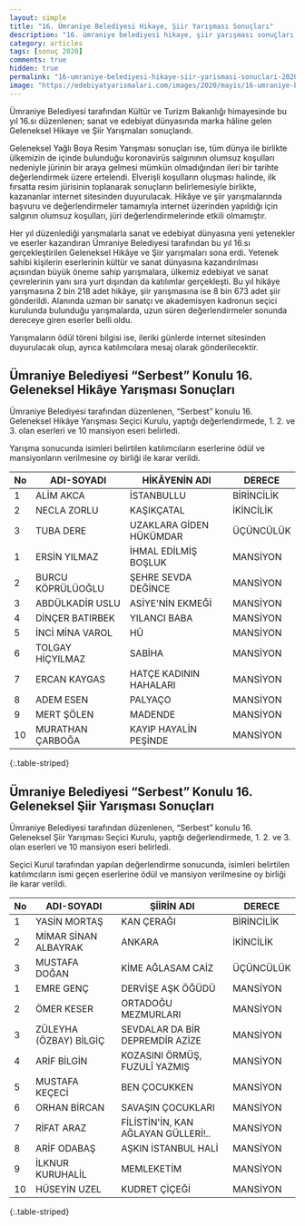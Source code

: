 ```yaml
---
layout: simple
title: "16. Ümraniye Belediyesi Hikaye, Şiir Yarışması Sonuçları"
description: "16. ümraniye belediyesi hikaye, şiir yarışması sonuçları 2020"
category: articles
tags: [sonuç 2020]
comments: true
hidden: true
permalink: "16-umraniye-belediyesi-hikaye-siir-yarismasi-sonuclari-2020"
image: "https://edebiyatyarismalari.com/images/2020/mayis/16-umraniye-belediyesi-hikaye-siir-yarismasi.jpeg"
---
```


Ümraniye Belediyesi tarafından Kültür ve Turizm Bakanlığı himayesinde bu yıl 16.sı düzenlenen; sanat ve edebiyat dünyasında marka hâline gelen Geleneksel Hikaye ve Şiir Yarışmaları sonuçlandı.

Geleneksel Yağlı Boya Resim Yarışması sonuçları ise, tüm dünya ile birlikte ülkemizin de içinde bulunduğu koronavirüs salgınının olumsuz koşulları nedeniyle jürinin bir araya gelmesi mümkün olmadığından ileri bir tarihte değerlendirmek üzere ertelendi. Elverişli koşulların oluşması halinde, ilk fırsatta resim jürisinin toplanarak sonuçların belirlemesiyle birlikte, kazananlar internet sitesinden duyurulacak. Hikâye ve şiir yarışmalarında başvuru ve değerlendirmeler tamamıyla internet üzerinden yapıldığı için salgının olumsuz koşulları, jüri değerlendirmelerinde etkili olmamıştır.

Her yıl düzenlediği yarışmalarla sanat ve edebiyat dünyasına yeni yetenekler ve eserler kazandıran Ümraniye Belediyesi tarafından bu yıl 16.sı gerçekleştirilen Geleneksel Hikâye ve Şiir yarışmaları sona erdi. Yetenek sahibi kişilerin eserlerinin kültür ve sanat dünyasına kazandırılması açısından büyük öneme sahip yarışmalara, ülkemiz edebiyat ve sanat çevrelerinin yanı sıra yurt dışından da katılımlar gerçekleşti. Bu yıl hikâye yarışmasına 2 bin 218 adet hikâye, şiir yarışmasına ise 8 bin 673 adet şiir gönderildi. Alanında uzman bir sanatçı ve akademisyen kadronun seçici kurulunda bulunduğu yarışmalarda, uzun süren değerlendirmeler sonunda dereceye giren eserler belli oldu.

Yarışmaların ödül töreni bilgisi ise, ileriki günlerde internet sitesinden duyurulacak olup, ayrıca katılımcılara mesaj olarak gönderilecektir.  

## Ümraniye Belediyesi “Serbest” Konulu 16. Geleneksel Hikâye Yarışması Sonuçları

Ümraniye Belediyesi tarafından düzenlenen, “Serbest” konulu 16. Geleneksel Hikâye Yarışması Seçici Kurulu, yaptığı değerlendirmede, 1. 2. ve 3. olan eserleri ve 10 mansiyon eseri belirledi.

Yarışma sonucunda isimleri belirtilen katılımcıların eserlerine ödül ve mansiyonların verilmesine oy birliği ile karar verildi.

| No | ADI-SOYADI | HİKÂYENİN ADI | DERECE |
|-------|--------|---------|---------|
| 1 | ALİM AKCA | İSTANBULLU | BİRİNCİLİK |
| 2 | NECLA ZORLU | KAŞIKÇATAL | İKİNCİLİK |
| 3 | TUBA DERE | UZAKLARA GİDEN HÜKÜMDAR | ÜÇÜNCÜLÜK |
| 1 | ERSİN YILMAZ | İHMAL EDİLMİŞ BOŞLUK | MANSİYON |
| 2 | BURCU KÖPRÜLÜOĞLU | ŞEHRE SEVDA DEĞİNCE | MANSİYON |
| 3 | ABDÜLKADİR USLU | ASİYE'NİN EKMEĞİ | MANSİYON |
| 4 | DİNÇER BATIRBEK | YILANCI BABA | MANSİYON |
| 5 | İNCİ MİNA VAROL | HÛ | MANSİYON |
| 6 | TOLGAY HİÇYILMAZ | SABİHA | MANSİYON |
| 7 | ERCAN KAYGAS | HATÇE KADININ HAHALARI | MANSİYON |
| 8 | ADEM ESEN | PALYAÇO | MANSİYON |
| 9 | MERT ŞÖLEN  | MADENDE | MANSİYON |
| 10 | MURATHAN ÇARBOĞA | KAYIP HAYALİN PEŞİNDE | MANSİYON |
{:.table-striped}

## Ümraniye Belediyesi “Serbest” Konulu 16. Geleneksel Şiir Yarışması Sonuçları

Ümraniye Belediyesi tarafından düzenlenen, “Serbest” konulu 16. Geleneksel Şiir Yarışması Seçici Kurulu, yaptığı değerlendirmede, 1. 2. ve 3. olan eserleri ve 10 mansiyon eseri belirledi.

Seçici Kurul tarafından yapılan değerlendirme sonucunda, isimleri belirtilen katılımcıların ismi geçen eserlerine ödül ve mansiyon verilmesine oy birliği ile karar verildi.

| No | ADI-SOYADI | ŞİİRİN ADI | DERECE |
|-------|--------|---------|---------|
| 1 | YASİN MORTAŞ | KAN ÇERAĞI | BİRİNCİLİK |
| 2 | MİMAR SİNAN ALBAYRAK | ANKARA | İKİNCİLİK |
| 3 | MUSTAFA DOĞAN | KİME AĞLASAM CAİZ | ÜÇÜNCÜLÜK |
| 1 | EMRE GENÇ | DERVİŞE AŞK ÖĞÜDÜ | MANSİYON |
| 2 | ÖMER KESER | ORTADOĞU MEZMURLARI | MANSİYON |
| 3 | ZÜLEYHA (ÖZBAY) BİLGİÇ | SEVDALAR DA BİR DEPREMDİR AZİZE | MANSİYON |
| 4 | ARİF BİLGİN | KOZASINI ÖRMÜŞ, FUZULÎ YAZMIŞ | MANSİYON |
| 5 | MUSTAFA KEÇECİ | BEN ÇOCUKKEN | MANSİYON |
| 6 | ORHAN BİRCAN | SAVAŞIN ÇOCUKLARI | MANSİYON |
| 7 | RİFAT ARAZ | FİLİSTİN'İN, KAN AĞLAYAN GÜLLERİ!.. | MANSİYON |
| 8 | ARİF ODABAŞ | AŞKIN İSTANBUL HALİ | MANSİYON |
| 9 | İLKNUR KURUHALİL | MEMLEKETİM | MANSİYON |
| 10 | HÜSEYİN UZEL | KUDRET ÇİÇEĞİ | MANSİYON |
{:.table-striped}